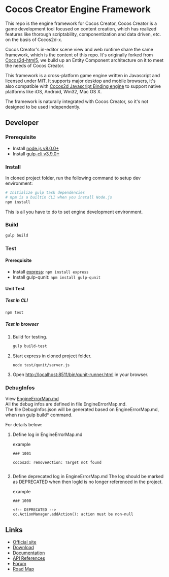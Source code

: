 # Cocos Creator Engine Framework

This repo is the engine framework for Cocos Creator, Cocos Creator is a game development tool focused on content creation, which has realized features like thorough scriptability, componentization and data driven, etc. on the basis of Cocos2d-x.

Cocos Creator's in-editor scene view and web runtime share the same framework, which is the content of this repo. It's originally forked from [Cocos2d-html5](https://github.com/cocos2d/cocos2d-html5/), we build up an Entity Component architecture on it to meet the needs of Cocos Creator. 

This framework is a cross-platform game engine written in Javascript and licensed under MIT. It supports major desktop and mobile browsers, it's also compatible with [Cocos2d Javascript Binding engine](https://github.com/cocos-creator/cocos2d-x-lite) to support native platforms like iOS, Android, Win32, Mac OS X.

The framework is naturally integrated with Cocos Creator, so it's not designed to be used independently.

## Developer

### Prerequisite

- Install [node.js v8.0.0+](https://nodejs.org/)
- Install [gulp-cli v3.9.0+](https://github.com/gulpjs/gulp/blob/master/docs/getting-started.md)

### Install

In cloned project folder, run the following command to setup dev environment:

```bash
# Initialize gulp task dependencies
# npm is a builtin CLI when you install Node.js
npm install
```

This is all you have to do to set engine development environment.

### Build

```bash
gulp build
```

### Test

#### Prerequisite

 - Install [express](http://expressjs.com/): `npm install express`
 - Install gulp-qunit: `npm install gulp-qunit`

#### Unit Test

##### Test in CLI

```bash
npm test
```

##### Test in browser

1. Build for testing. <br>

    ```bash
    gulp build-test
    ```

2. Start express in cloned project folder.

    ```
    node test/qunit/server.js
    ```

3. Open [http://localhost:8511/bin/qunit-runner.html](http://localhost:8511/bin/qunit-runner.html) in your browser.

### DebugInfos

View [EngineErrorMap.md](https://github.com/cocos-creator/engine/blob/master/EngineErrorMap.md)  
All the debug infos are defined in file EngineErrorMap.md.  
The file DebugInfos.json will be generated based on EngineErrorMap.md, when run gulp build* command.

For details below:

1. Define log in EngineErrorMap.md 

    example
    ```
    ### 1001  
      
    cocos2d: removeAction: Target not found
          
    ```

2. Define deprecated log in EngineErrorMap.md 
   The log should be marked as DEPRECATED when then logId is no longer referenced in the project.

    example
    ```
    ### 1000
      
    <!-- DEPRECATED -->
    cc.ActionManager.addAction(): action must be non-null  
    
    ```


## Links

* [Official site](http://cocos2d-x.org/creator)
* [Download](http://cocos2d-x.org/download)
* [Documentation](http://www.cocos2d-x.org/docs/creator/manual/en/)
* [API References](http://www.cocos2d-x.org/docs/creator/api/en/)
* [Forum](http://discuss.cocos2d-x.org/c/editors-and-tools/cocos-creator)
* [Road Map](https://trello.com/b/JWVRRxMG/cocos-creator-roadmap)
